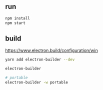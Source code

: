 ## run

```bash
npm install
npm start
```



## build

https://www.electron.build/configuration/win

```bash
yarn add electron-builder --dev

electron-builder

# portable
electron-builder -w portable
```

